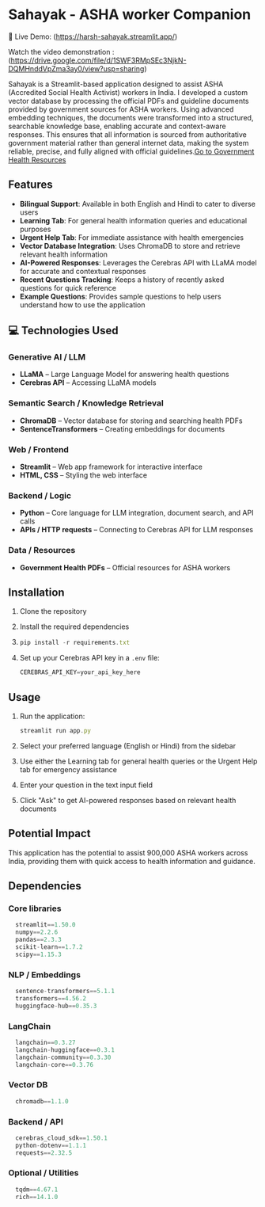 # Sahayak - ASHA worker Companion
🚀 Live Demo: (https://harsh-sahayak.streamlit.app/)


Watch the video demonstration : (https://drive.google.com/file/d/1SWF3RMpSEc3NjkN-DQMHnddVpZma3ay0/view?usp=sharing)


Sahayak is a Streamlit-based application designed to assist ASHA (Accredited Social Health Activist) workers in India. 
I developed a custom vector database by processing the official PDFs and guideline documents provided by government sources for ASHA workers. 
Using advanced embedding techniques, the documents were transformed into a structured, searchable knowledge base, enabling accurate and context-aware responses. This ensures that all information is sourced from authoritative government material rather than general internet data, making the system reliable, precise, and fully aligned with official guidelines.[Go to Government Health Resources](https://nhm.gov.in/index1.php?lang=1&level=3&sublinkid=184&lid=257)



## Features

- __Bilingual Support__: Available in both English and Hindi to cater to diverse users
- __Learning Tab__: For general health information queries and educational purposes
- __Urgent Help Tab__: For immediate assistance with health emergencies
- __Vector Database Integration__: Uses ChromaDB to store and retrieve relevant health information
- __AI-Powered Responses__: Leverages the Cerebras API with LLaMA model for accurate and contextual responses
- __Recent Questions Tracking__: Keeps a history of recently asked questions for quick reference
- __Example Questions__: Provides sample questions to help users understand how to use the application

## 💻 Technologies Used

### Generative AI / LLM
- **LLaMA** – Large Language Model for answering health questions  
- **Cerebras API** – Accessing LLaMA models   

### Semantic Search / Knowledge Retrieval
- **ChromaDB** – Vector database for storing and searching health PDFs  
- **SentenceTransformers** – Creating embeddings for documents  

### Web / Frontend
- **Streamlit** – Web app framework for interactive interface  
- **HTML, CSS** – Styling the web interface  

### Backend / Logic
- **Python** – Core language for LLM integration, document search, and API calls  
- **APIs / HTTP requests** – Connecting to Cerebras API for LLM responses  

### Data / Resources
- **Government Health PDFs** – Official resources for ASHA workers

## Installation

1. Clone the repository
2. Install the required dependencies
1. ```javascript
   pip install -r requirements.txt
   ```

2. Set up your Cerebras API key in a `.env` file:

   ```javascript
   CEREBRAS_API_KEY=your_api_key_here
   ```

## Usage

1. Run the application:

   ```javascript
   streamlit run app.py
   ```

2. Select your preferred language (English or Hindi) from the sidebar

3. Use either the Learning tab for general health queries or the Urgent Help tab for emergency assistance

4. Enter your question in the text input field

5. Click "Ask" to get AI-powered responses based on relevant health documents

## Potential Impact

This application has the potential to assist 900,000 ASHA workers across India, providing them with quick access to health information and guidance.

## Dependencies

### Core libraries
 ```javascript
   streamlit==1.50.0
   numpy==2.2.6
   pandas==2.3.3
   scikit-learn==1.7.2
   scipy==1.15.3
 ```

### NLP / Embeddings
 ```javascript
   sentence-transformers==5.1.1
   transformers==4.56.2
   huggingface-hub==0.35.3
 ```

### LangChain
 ```javascript
   langchain==0.3.27
   langchain-huggingface==0.3.1
   langchain-community==0.3.30
   langchain-core==0.3.76
 ```

### Vector DB
 ```javascript
   chromadb==1.1.0
 ```

### Backend / API
 ```javascript
   cerebras_cloud_sdk==1.50.1
   python-dotenv==1.1.1
   requests==2.32.5
 ```

### Optional / Utilities
 ```javascript
   tqdm==4.67.1
   rich==14.1.0
 ```
